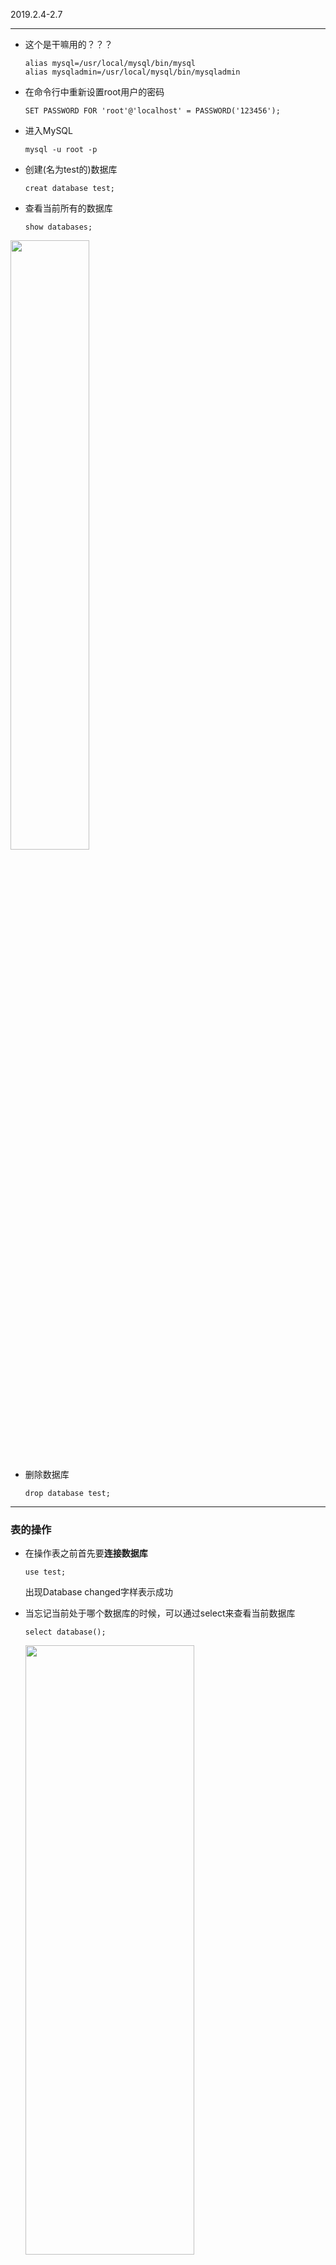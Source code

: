  2019.2.4-2.7

***

- 这个是干嘛用的？？？

  ```
  alias mysql=/usr/local/mysql/bin/mysql
  alias mysqladmin=/usr/local/mysql/bin/mysqladmin
  ```

- 在命令行中重新设置root用户的密码

  ```
  SET PASSWORD FOR 'root'@'localhost' = PASSWORD('123456');
  ```

- 进入MySQL

  ```
  mysql -u root -p
  ```

- 创建(名为test的)数据库

  ```
  creat database test;
  ```

- 查看当前所有的数据库

  ```
  show databases;
  ```

<img src="https://ws3.sinaimg.cn/large/006tNc79ly1fzuflryy9cj30fy0eetc4.jpg" width=50% height=50%/>

- 删除数据库

  ```
  drop database test;
  ```

***

### 表的操作

- 在操作表之前首先要**连接数据库**

  ```
  use test;
  ```

  出现Database changed字样表示成功

- 当忘记当前处于哪个数据库的时候，可以通过select来查看当前数据库

  ```
  select database();
  ```

  <img src="https://ws1.sinaimg.cn/large/006tNc79ly1fzugbiz395j30fq092mz4.jpg" width=75% height=50% />

- 创建表

  - ![](https://ws4.sinaimg.cn/large/006tNc79ly1fzuhgi49fkj30x806g77y.jpg)

    这里创建了一个成绩表，名为exam_score，并设置了id为**自增主键**

  - 这个命令可以展示表的结构

    ```
    show columns from exam_score;
    ```

    ![](https://ws4.sinaimg.cn/large/006tNc79ly1fzuhmffk5nj311e0bo0y5.jpg)

  - 跟数据库的操作一样，

    ```
    show tables;
    ```

    可以显示当前存在的表有哪些

    ![](https://ws3.sinaimg.cn/large/006tNc79ly1fzuholqxdgj311i0980vs.jpg)

  - 删除表的操作同理

    ```
    drop table exam_score;
    ```

***

### MySQL中如何插入数据和查找数据

- 向表中**插入数据**的格式

  ```
  insert into 表名 values 数据
  ```

  e.g.:

  ![image-20190204170303489](https://ws1.sinaimg.cn/large/006tNc79ly1g02hh91ub8j319o056djl.jpg)

- 通过下面的命令**查看表中数据**

  ```
  select * from exam_score;
  ```

  ![](https://ws3.sinaimg.cn/large/006tNc79ly1fzui4zdaf7j30v00ea43h.jpg)

- **查找数据**：获取班级内学号前两位的同学

  - 方法一

    「order by 子句」可以将任意字段当作排序的条件，它默认是按照**升序排列**的

    ```
    select * from exam_score order by id limit 0,2;
    ```

    ![](https://ws4.sinaimg.cn/large/006tNc79ly1fzui7h2wtwj30y80amjvf.jpg)

    如何**降序排列**？

    ```
    select * from 表名 order by 字段名 desc;
    ```

    升序后面接asc

  - 方法二

    ```
    select * from exam_score limit 0,2;
    ```

    ![](https://ws1.sinaimg.cn/large/006tNc79ly1fzui8vyc9cj30yc0b20wp.jpg)

- **查找数据**：获取班级里叫做“Li”的同学

  **使用where子句**

  ```
  select * from exam_score where name = 'Li';
  ```

  获取id=3的数据，同理

  ```
  select * from exam_score where id = 3;
  ```

- **查找数据**：多条件筛选数据

  ```
  select * from exam_score where name = 'Zhao' and score < 60.00;
  ```

  用and连接两个条件，表示且，用or连接，表示或。

***

### 修改和删除数据

- **修改数据**

  修改名字为“Li”的同学的成绩为65.20

  - 方法一

    ```
    update exam_score set score = 65.20 where id = 4;
    ```

    可以同时更改多个字段的数据，赋值语句中间用**逗号(,)**隔开就好。

  - 方法二：用replace来替换

    ```
    update exam_score set name = replace(name, 'Zhao'(旧值), 'Jack'（新值）) where id = 5;
    ```

- **删除数据**：

  - 删除一个数据

    ```
    delete from exam_score where id = 5;
    ```

  - 清空表中数据

    ```
    delete from 表名；
    ```

  - 【注意】清空表数据与删除表的区别

    - delete清空操作知识数据被删除了，表还存在。
    - drop操作是删除了整个表，当表中存在数据时，要慎重使用这个方法。

***

#### 以上即是基本的增删改查的操作

***

2019.2.7-2.11

***

### 修改表结构

- 在考试分数表中要添加一个“其他分数”的字段，而且默认值是10

  使用**alter**命令：

  ```
  alter table exam_score add other int(4) default 10;
  ```

  ```
  格式：alter table 表名 add 字段名 数据类型 default 默认值;
  ```

  (这是什么意思？)

  ```
  desc exam_score;
  ```

- 学校决定把这个其他分数改为评价，默认值不是数字了，而是normal

  ```
  alter table exam_score change other evaluation char(20) dafault 'normal';
  ```

  ```
  格式：alter table 表名 change 旧字段 新字段的 新数据类型 default 默认值;
  如果不想修改数据类型和默认值，直接填写原先的即可
  ```

- 删除字段

  ```
  alter table exam_score drop column evaluation;
  ```

  ```
  格式：alter table 表名 drop column 字段名;
  ```

- 修改表名：将exam_score改成score

  ```
  rename table exam_score to score;
  ```

  ```
  格式：rename table 旧表名 to 新表名;
  ```

***

### MySQL进阶知识

- 将两张表关联起来

  ![](https://ws2.sinaimg.cn/large/006tNc79ly1fzz56vfshaj30le0byae2.jpg)

  ![](https://ws3.sinaimg.cn/large/006tNc79ly1fzz5788othj30kw0aigoz.jpg)

  - 等值连接inner join

    ```
    select score.id,score.name,info.phone from score inner join info on socre.name = info.name;
    ```

    ```
    select 表A.字段1,表A.字段2,表B.字段3 from 表A inner join 表B on 表A.字段2 = 表B.字段2;
    ```

    ![](https://ws3.sinaimg.cn/large/006tNc79ly1fzz5bx3a9bj30ky092mzp.jpg)

    这段命令表示通过inner join连接了score和info两个表，读取了表score中的字段id和name，和在表info中**对应的**phone字段值。

  - 左连接left join

    ![](https://ws2.sinaimg.cn/large/006tNc79ly1fzz5cescgoj30kw0c077r.jpg)

    读取表score的所有选取的字段，即使表info中没有对应的字段值。

  - 右连接right join

    ![](https://ws4.sinaimg.cn/large/006tNc79ly1fzz5keq6mej30ny0bun1d.jpg)

    读取表info中所有选取字段，即使表score中没有对应的字段值

    ![](https://ws4.sinaimg.cn/large/006tNc79ly1fzz5yez0lzj319k0e4jyj.jpg)

    换成选取info表中的name字段

    ![](https://ws4.sinaimg.cn/large/006tNc79ly1fzz65bne4wj319q0em100.jpg)

  - 总结

    ![](https://ws4.sinaimg.cn/large/006tNc79ly1fzz67pdavaj30tp0hg764.jpg)

***

### 索引

- 索引是一种单独的、物理的对数据库表中一列或多列的值进行排序的一种存储结构。
- 索引就好比数据表的目录

#### 普通索引

- 如何**添加索引**

  ```
  create index ind_score on score(name);
  ```

  ```
  格式：create index 索引名 on 表名(字段名);
  ```

  对score表中name字段创建一个索引，名为ind_score

  - 也可以在创建表的时候直接指定索引

    ![](https://ws1.sinaimg.cn/large/006tNc79ly1fzz93flsc7j30u00d4jt4.jpg)

- **查看表中索引**

  ```
  show index from score;
  ```

- **删除索引**

  ```
  drop index 索引名 on 表名;
  ```

- 通过**alter命令**创建、删除索引

  - 创建索引

    ```
    alter table 表名 add index 索引名(字段名);
    ```

  - 删除索引

    ```
    alter table 表名 drop index 索引名;
    ```

#### 唯一索引

- 创建唯一索引

  ```
  create unique index 索引名 on 表名(字段名);
  ```

  命令格式如上，大体相同，只是在index前 多一个关键字，unique

- ❓与普通索引的区别

  - 唯一索引的值必须唯一，但可以有空值
  - 其与普通索引在速度上有区别

***

### 外键

- 外键：如果一个表的某个字段指向另一个表的主键，就称之为外键

- 被指向的表，称之为**主表**，也叫**父表**

- 另一个表就是**从表**，也叫**子表**

- **设置**和**使用**一个外键

  ```
   create table article_table(
      -> article_id int(4) not null primary key auto_increment,
      -> article_title char(20) not null,
      -> author_id int(4) not null,
      -> foreign key(author_id) references author_table(author_id));
  ```

  设置外键，指向作者表的author_id字段

  ![image-20190210183324333](/Users/whoeiy/Library/Application Support/typora-user-images/image-20190210183324333.png)

  将表中的author_id字段指向author_table的主键，即设置了一个外键。

  外键约束，使得我们无法删除父表中id为4的数据，也无法在子表中添加一个id是5的数据。

- **查看**和**删除**一个表的外键

  - 查看表结构

    ```
    show create table article_table(表名);
    ```

    ![](https://ws2.sinaimg.cn/large/006tNc79ly1g01p9cq8e0j30u00uok19.jpg)

    通过这个命令我们可以看到表中存在的外键。

  - 删除表中的外键约束

    ```
    alter table article_table drop foreign key article_table_ibfk_1;
    ```

    ```
    格式：alter table 表名 drop foreign key 外键名;
    ```

    删除外键之后，就可以自由地添加、删除数据了。外键删除后不会对表中的数据有任何影响，只是改变了对表的约束。

- 通过外键给两表设置级联操作

  ![image-20190211140806208](/Users/whoeiy/Library/Application Support/typora-user-images/image-20190211140806208.png)

  用alter命令添加了另一个外键，这次又多了两个操作

  ```
  on delete cascade
  on update cascade
  ```

  **cascade**表示**关联操作**，即如果父表中数据被删除或更新，子表中对应数据也会执行同样的操作。

  像这样的关键词还有两个：

  **set null**表示子表数据不指向父表任何记录

  **restrict**表示拒绝主表的相关操作

  当不加这两句话时，默认就是restrict，这也是为什么开始主表中数据无法删除的原因。

  - 删除作者表中的一条数据，结果会是

    **执行删除操作前表中的数据**

    ![](https://ws2.sinaimg.cn/large/006tNc79ly1g02hk18587j30q80s8ain.jpg)

    **删除author_table中author_id = 4的数据**

    ```
    delete from author_table where author_id = 4; 
    ```

    **执行删除操作后表中的数据**

    ![](https://ws4.sinaimg.cn/large/006tNc79ly1g02hjt9qr6j30r00re47d.jpg)

    Article_table中对应author_id = 4的数据也跟随着被删除。

    删除了父表中的一条数据，子表中外键与之对应的数据也被删除了。

***

### 以上
